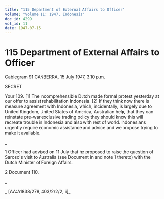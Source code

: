 ```yaml
---
title: "115 Department of External Affairs to Officer"
volume: "Volume 11: 1947, Indonesia"
doc_id: 4299
vol_id: 11
date: 1947-07-15
---
```


# 115 Department of External Affairs to Officer

Cablegram 91 CANBERRA, 15 July 1947, 3.10 p.m.

SECRET

Your 109. [1] The incomprehensible Dutch made formal protest yesterday at our offer to assist rehabilitation Indonesia. [2] If they think now there is measure agreement with Indonesia, which, incidentally, is largely due to United Kingdom, United States of America, Australian help, that they can reinstate pre-war exclusive trading policy they should know this will recreate trouble in Indonesia and also with rest of world. Indonesians urgently require economic assistance and advice and we propose trying to make it available.

_

1 Officer had advised on 11 July that he proposed to raise the question of Saroso's visit to Australia (see Document in and note 1 thereto) with the Dutch Minister of Foreign Affairs.

2 Document 110.

_

_ [AA:A1838/278, 403/2/2/2, ii]_
